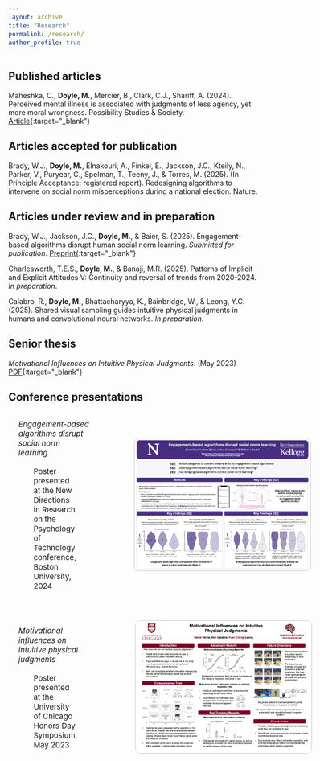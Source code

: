 ```yaml
---
layout: archive
title: "Research"
permalink: /research/
author_profile: true
---
```

## Published articles
Maheshka, C., **Doyle, M.**, Mercier, B., Clark, C.J., Shariff, A. (2024). Perceived mental illness is associated with judgments of less agency, yet more moral wrongness. Possibility Studies & Society. [Article](https://journals.sagepub.com/doi/10.1177/27538699241240611){:target="_blank"}


## Articles accepted for publication
Brady, W.J., **Doyle, M.**, Elnakouri, A., Finkel, E., Jackson, J.C., Kteily, N., Parker, V., Puryear, C., Spelman, T., Teeny, J., & Torres, M. (2025). (In Principle Acceptance; registered report). Redesigning algorithms to intervene on social norm misperceptions during a national election. Nature.


## Articles under review and in preparation
Brady, W.J., Jackson, J.C., **Doyle, M.**, & Baier, S. (2025). Engagement-based algorithms disrupt human social norm learning. *Submitted for publication*. [Preprint](https://osf.io/preprints/osf/mgdwq_v1){:target="_blank"}

Charlesworth, T.E.S., **Doyle, M.**, & Banaji, M.R. (2025). Patterns of Implicit and Explicit Attitudes V: Continuity and reversal of trends from 2020-2024. *In preparation*. 

Calabro, R., **Doyle, M.**, Bhattacharyya, K., Bainbridge, W., & Leong, Y.C. (2025). Shared visual sampling guides intuitive physical judgments in humans and convolutional neural networks. *In preparation*. 


## Senior thesis
*Motivational Influences on Intuitive Physical Judgments*. (May 2023) [PDF](/files/Doyle_Honors_Paper.pdf){:target="_blank"}


## Conference presentations
<!-- *Engagement-based algorithms disrupt social norm learning*: Poster presented at the New Directions in Research on the Psychology of Technology conference, Boston University, 2024 -->

<!-- <h2 style="margin-top: 70px;">Conference presentations</h2> -->

<!-- <div style="display: flex; align-items: center; margin-bottom: 40px;">
  <div style="flex: 1; max-width: 60%; margin-left: 20px; margin-right: 65px;">
    <p style="font-size: 1.07em;">
      <em>Engagement-based algorithms disrupt social norm learning</em>: Poster presented at the New Directions in Research on the Psychology of Technology conference, Boston University, 2024
    </p>
  </div>
  <div style="margin-left: 20px;">
    <a href="/files/AlgoAmplification.pdf" target="_blank">
      <img src="/images/AlgoAmplification.png" alt="Poster preview" style="max-width: 350px; border: 1px solid #ccc; border-radius: 10px;">
    </a>
  </div>
</div> -->

<div style="display: flex; align-items: center; margin-bottom: 40px;">
  <div style="flex: 1; max-width: 60%; margin-left: 20px; margin-right: 65px;">
    <p style="font-size: 1.07em; margin-bottom: 18px;">
      <em>Engagement-based algorithms disrupt social norm learning</em>
    </p>
    <p style="font-size: 1.07em; margin-top: 0; margin-left: 30px; margin-right: 30px;">
      Poster presented at the New Directions in Research on the Psychology of Technology conference, Boston University, 2024
    </p>
  </div>
  <div style="margin-left: 20px;">
    <a href="/files/AlgoAmplification.pdf" target="_blank">
      <img src="/images/AlgoAmplification.png" alt="Poster preview" style="max-width: 350px; border: 1px solid #ccc; border-radius: 10px;">
    </a>
  </div>
</div>

<div style="display: flex; align-items: center;">
  <div style="flex: 1; max-width: 60%; margin-left: 20px; margin-right: 65px;">
    <p style="font-size: 1.07em; margin-bottom: 18px;">
      <em>Motivational influences on intuitive physical judgments</em>
    </p>
    <p style="font-size: 1.07em; margin-top: 0; margin-left: 30px; margin-right: 30px;">
      Poster presented at the University of Chicago Honors Day Symposium, May 2023
    </p>
  </div>
  <div style="margin-left: 20px;">
    <a href="/files/honors-poster.pdf" target="_blank">
      <img src="/images/honors-poster.png" alt="Poster preview" style="max-width: 350px; border: 1px solid #ccc; border-radius: 10px;">
    </a>
  </div>
</div>